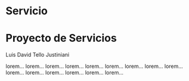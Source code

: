 # Servicio
<h1>Proyecto de Servicios</h1>

<ld>Luis David Tello Justiniani</ld>

<p>
lorem... 
lorem... lorem... lorem... lorem... 
lorem... lorem... lorem... lorem... lorem... 
lorem... lorem... lorem... lorem... lorem... 
</p>